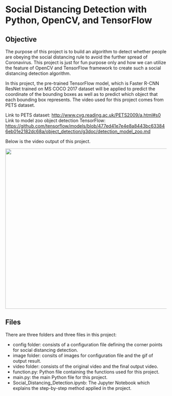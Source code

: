 # Social Distancing Detection with Python, OpenCV, and TensorFlow

## Objective

The purpose of this project is to build an algorithm to detect whether people are obeying the social distancing rule to avoid the further spread of Coronavirus. This project is just for fun purpose only and how we can utilize the feature of OpenCV and TensorFlow framework to create such a social distancing detection algorithm.

In this project, the pre-trained TensorFlow model, which is Faster R-CNN ResNet trained on MS COCO 2017 dataset will be applied to predict the coordinate of the bounding boxes as well as to predict which object that each bounding box represents. The video used for this project comes from PETS dataset.

Link to PETS dataset: http://www.cvg.reading.ac.uk/PETS2009/a.html#s0
Link to model zoo object detection TensorFlow: https://github.com/tensorflow/models/blob/477ed41e7e4e8a8443bc633846eb01e2182dc68a/object_detection/g3doc/detection_model_zoo.md

Below is the video output of this project.

<p align="center">
  <img width="700" height="500" src=https://github.com/marcellusruben/Data_Science_Personal_Project/blob/master/Social_Distancing_Detection/image/video_gif.gif>
</p>

## Files

There are three folders and three files in this project:
- config folder: consists of a configuration file defining the corner points for social distancing detection.
- image folder: consits of images for configuration file and the gif of output result.
- video folder: consists of the original video and the final output video.
- function.py: Python file containing the functions used for this project.
- main.py: the main Python file for this project.
- Social_Distancing_Detection.ipynb: The Jupyter Notebook which explains the step-by-step method applied in the project.
